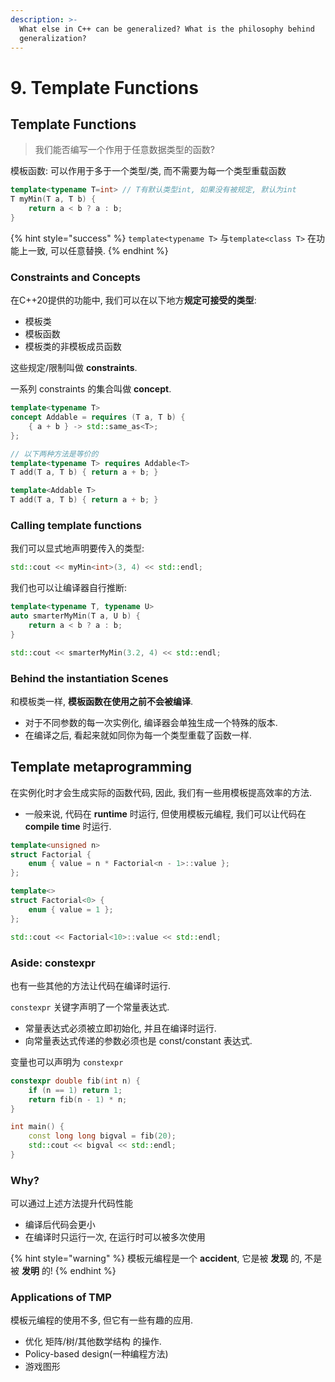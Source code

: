 ```yaml
---
description: >-
  What else in C++ can be generalized? What is the philosophy behind
  generalization?
---
```


# 9. Template Functions

## Template Functions

> 我们能否编写一个作用于任意数据类型的函数?

模板函数: 可以作用于多于一个类型/类, 而不需要为每一个类型重载函数

```cpp
template<typename T=int> // T有默认类型int, 如果没有被规定, 默认为int
T myMin(T a, T b) {
    return a < b ? a : b;
}
```

{% hint style="success" %}
`template<typename T>` 与`template<class T>` 在功能上一致, 可以任意替换.
{% endhint %}

### Constraints and Concepts

在C++20提供的功能中, 我们可以在以下地方**规定可接受的类型**:

* 模板类
* 模板函数
* 模板类的非模板成员函数

这些规定/限制叫做 **constraints**.

一系列 constraints 的集合叫做 **concept**.

```cpp
template<typename T>
concept Addable = requires (T a, T b) {
    { a + b } -> std::same_as<T>;
};

// 以下两种方法是等价的
template<typename T> requires Addable<T>
T add(T a, T b) { return a + b; }

template<Addable T>
T add(T a, T b) { return a + b; }
```



### Calling template functions

我们可以显式地声明要传入的类型:

```cpp
std::cout << myMin<int>(3, 4) << std::endl;
```

我们也可以让编译器自行推断:

```cpp
template<typename T, typename U>
auto smarterMyMin(T a, U b) {
    return a < b ? a : b;
}

std::cout << smarterMyMin(3.2, 4) << std::endl;
```



### Behind the instantiation Scenes

和模板类一样, **模板函数在使用之前不会被编译**.

* 对于不同参数的每一次实例化, 编译器会单独生成一个特殊的版本.
* 在编译之后, 看起来就如同你为每一个类型重载了函数一样.



## Template metaprogramming

在实例化时才会生成实际的函数代码, 因此, 我们有一些用模板提高效率的方法.

* 一般来说, 代码在 **runtime** 时运行, 但使用模板元编程, 我们可以让代码在 **compile time** 时运行.

```cpp
template<unsigned n>
struct Factorial {
    enum { value = n * Factorial<n - 1>::value };
};

template<>
struct Factorial<0> {
    enum { value = 1 };
};

std::cout << Factorial<10>::value << std::endl;
```



### Aside: constexpr

也有一些其他的方法让代码在编译时运行.

`constexpr` 关键字声明了一个常量表达式.

* 常量表达式必须被立即初始化, 并且在编译时运行.
* 向常量表达式传递的参数必须也是 const/constant 表达式.

变量也可以声明为 `constexpr`&#x20;

```cpp
constexpr double fib(int n) {
    if (n == 1) return 1;
    return fib(n - 1) * n;
}

int main() {
    const long long bigval = fib(20);
    std::cout << bigval << std::endl;
}
```



### Why?

可以通过上述方法提升代码性能

* 编译后代码会更小
* 在编译时只运行一次, 在运行时可以被多次使用

{% hint style="warning" %}
模板元编程是一个 **accident**, 它是被 **发现** 的, 不是被 **发明** 的!
{% endhint %}



### Applications of TMP

模板元编程的使用不多, 但它有一些有趣的应用.

* 优化 矩阵/树/其他数学结构 的操作.
* Policy-based design(一种编程方法)
* 游戏图形



